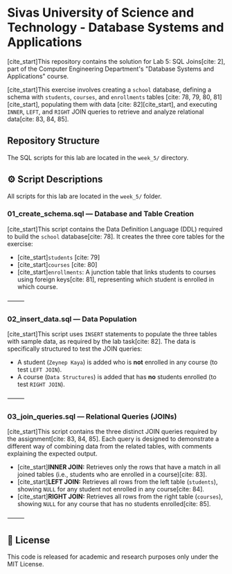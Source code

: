 # Sivas University of Science and Technology - Database Systems and Applications

[cite_start]This repository contains the solution for Lab 5: SQL Joins[cite: 2], part of the Computer Engineering Department's "Database Systems and Applications" course.

[cite_start]This exercise involves creating a `school` database, defining a schema with `students`, `courses`, and `enrollments` tables [cite: 78, 79, 80, 81][cite_start], populating them with data [cite: 82][cite_start], and executing `INNER`, `LEFT`, and `RIGHT` JOIN queries to retrieve and analyze relational data[cite: 83, 84, 85].

## Repository Structure

The SQL scripts for this lab are located in the `week_5/` directory.


## ⚙️ Script Descriptions

All scripts for this lab are located in the `week_5/` folder.

### 01_create_schema.sql — Database and Table Creation

[cite_start]This script contains the Data Definition Language (DDL) required to build the `school` database[cite: 78]. It creates the three core tables for the exercise:
* [cite_start]`students` [cite: 79]
* [cite_start]`courses` [cite: 80]
* [cite_start]`enrollments`: A junction table that links students to courses using foreign keys[cite: 81], representing which student is enrolled in which course.

⸻

### 02_insert_data.sql — Data Population

[cite_start]This script uses `INSERT` statements to populate the three tables with sample data, as required by the lab task[cite: 82]. The data is specifically structured to test the JOIN queries:
* A student (`Zeynep Kaya`) is added who is **not** enrolled in any course (to test `LEFT JOIN`).
* A course (`Data Structures`) is added that has **no** students enrolled (to test `RIGHT JOIN`).

⸻

### 03_join_queries.sql — Relational Queries (JOINs)

[cite_start]This script contains the three distinct JOIN queries required by the assignment[cite: 83, 84, 85]. Each query is designed to demonstrate a different way of combining data from the related tables, with comments explaining the expected output.
* [cite_start]**INNER JOIN:** Retrieves only the rows that have a match in all joined tables (i.e., students who are enrolled in a course)[cite: 83].
* [cite_start]**LEFT JOIN:** Retrieves all rows from the left table (`students`), showing `NULL` for any student not enrolled in any course[cite: 84].
* [cite_start]**RIGHT JOIN:** Retrieves all rows from the right table (`courses`), showing `NULL` for any course that has no students enrolled[cite: 85].

⸻

## 🔗 License

This code is released for academic and research purposes only under the MIT License.
